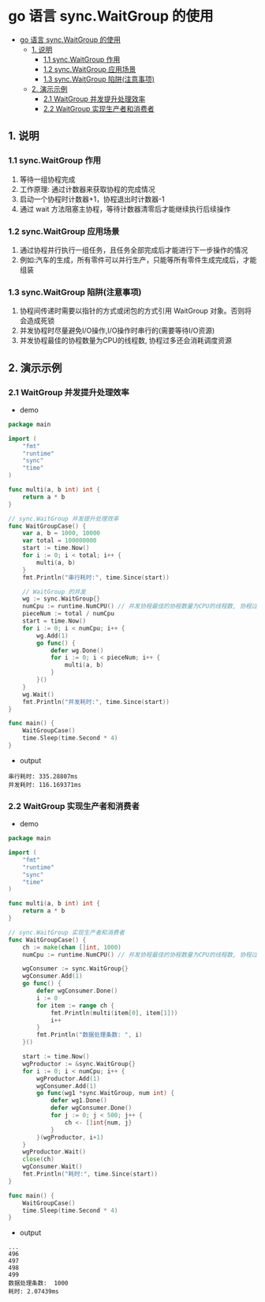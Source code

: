 # go 语言 sync.WaitGroup 的使用

- [go 语言 sync.WaitGroup 的使用](#go-语言-syncwaitgroup-的使用)
  - [1. 说明](#1-说明)
    - [1.1 sync.WaitGroup 作用](#11-syncwaitgroup-作用)
    - [1.2 sync.WaitGroup 应用场景](#12-syncwaitgroup-应用场景)
    - [1.3 sync.WaitGroup 陷阱(注意事项)](#13-syncwaitgroup-陷阱注意事项)
  - [2. 演示示例](#2-演示示例)
    - [2.1 WaitGroup 并发提升处理效率](#21-waitgroup-并发提升处理效率)
    - [2.2 WaitGroup 实现生产者和消费者](#22-waitgroup-实现生产者和消费者)

## 1. 说明

### 1.1 sync.WaitGroup 作用

1. 等待一组协程完成
2. 工作原理: 通过计数器来获取协程的完成情况
3. 启动一个协程时计数器+1，协程退出时计数器-1
4. 通过 wait 方法阻塞主协程，等待计数器清零后才能继续执行后续操作

### 1.2 sync.WaitGroup 应用场景

1. 通过协程并行执行一组任务，且任务全部完成后才能进行下一步操作的情况
2. 例如:汽车的生成，所有零件可以并行生产，只能等所有零件生成完成后，才能组装


### 1.3 sync.WaitGroup 陷阱(注意事项)

1. 协程间传递时需要以指针的方式或闭包的方式引用 WaitGroup 对象。否则将会造成死锁
2. 并发协程时尽量避免I/O操作,I/O操作时串行的(需要等待I/O资源)
3. 并发协程最佳的协程数量为CPU的线程数, 协程过多还会消耗调度资源

## 2. 演示示例

### 2.1 WaitGroup 并发提升处理效率

- demo

```go
package main

import (
	"fmt"
	"runtime"
	"sync"
	"time"
)

func multi(a, b int) int {
	return a * b
}

// sync.WaitGroup 并发提升处理效率
func WaitGroupCase() {
	var a, b = 1000, 10000
	var total = 100000000
	start := time.Now()
	for i := 0; i < total; i++ {
		multi(a, b)
	}
	fmt.Println("串行耗时:", time.Since(start))

	// WaitGroup 的并发
	wg := sync.WaitGroup{}
	numCpu := runtime.NumCPU() // 并发协程最佳的协程数量为CPU的线程数, 协程过多还会消耗调度资源
	pieceNum := total / numCpu
	start = time.Now()
	for i := 0; i < numCpu; i++ {
		wg.Add(1)
		go func() {
			defer wg.Done()
			for i := 0; i < pieceNum; i++ {
				multi(a, b)
			}
		}()
	}
	wg.Wait()
	fmt.Println("并发耗时:", time.Since(start))
}

func main() {
	WaitGroupCase()
	time.Sleep(time.Second * 4)
}

```

- output

```text
串行耗时: 335.28807ms
并发耗时: 116.169371ms
```

### 2.2 WaitGroup 实现生产者和消费者

- demo

```go
package main

import (
	"fmt"
	"runtime"
	"sync"
	"time"
)

func multi(a, b int) int {
	return a * b
}

// sync.WaitGroup 实现生产者和消费者
func WaitGroupCase() {
	ch := make(chan []int, 1000)
	numCpu := runtime.NumCPU() // 并发协程最佳的协程数量为CPU的线程数, 协程过多还会消耗调度资源

	wgConsumer := sync.WaitGroup{}
	wgConsumer.Add(1)
	go func() {
		defer wgConsumer.Done()
		i := 0
		for item := range ch {
			fmt.Println(multi(item[0], item[1]))
			i++
		}
		fmt.Println("数据处理条数: ", i)
	}()

	start := time.Now()
	wgProductor := &sync.WaitGroup{}
	for i := 0; i < numCpu; i++ {
		wgProductor.Add(1)
		wgConsumer.Add(1)
		go func(wg1 *sync.WaitGroup, num int) {
			defer wg1.Done()
			defer wgConsumer.Done()
			for j := 0; j < 500; j++ {
				ch <- []int{num, j}
			}
		}(wgProductor, i+1)
	}
	wgProductor.Wait()
	close(ch)
	wgConsumer.Wait()
	fmt.Println("耗时:", time.Since(start))
}

func main() {
	WaitGroupCase()
	time.Sleep(time.Second * 4)
}
```

- output

```text
...
496
497
498
499
数据处理条数:  1000
耗时: 2.07439ms
```

